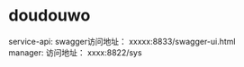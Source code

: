 # doudouwo
service-api:
  swagger访问地址：
    xxxxx:8833/swagger-ui.html
    </br>
manager:
  访问地址：
   xxxx:8822/sys
